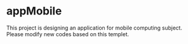 # appMobile
This project is designing an application for mobile computing subject. Please modify new codes based on this templet.
